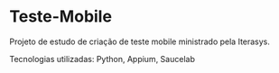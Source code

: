 # Teste-Mobile
Projeto de estudo de criação de teste mobile ministrado pela Iterasys.

Tecnologias utilizadas: Python, Appium, Saucelab


